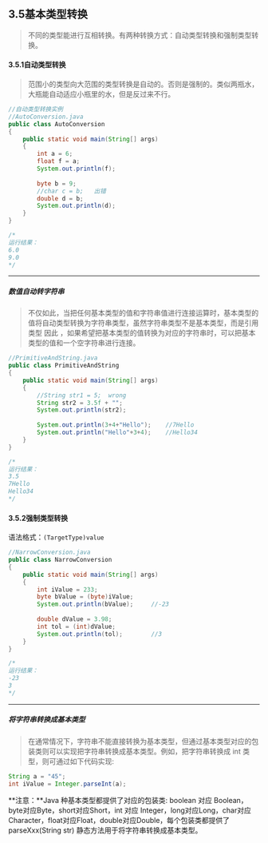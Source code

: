 ## 3.5基本类型转换

> 不同的类型能进行互相转换。有两种转换方式：自动类型转换和强制类型转换。

#### 3.5.1自动类型转换

> 范围小的类型向大范围的类型转换是自动的。否则是强制的。类似两瓶水，大瓶能自动适应小瓶里的水，但是反过来不行。

```java
//自动类型转换实例
//AutoConversion.java
public class AutoConversion
{
    public static void main(String[] args)
    {
        int a = 6;
        float f = a;
        System.out.println(f);
        
        byte b = 9;
        //char c = b;	出错
        double d = b;
        System.out.println(d);
    }
}

/*
运行结果：
6.0
9.0
*/
```

---

##### 数值自动转字符串

>不仅如此，当把任何基本类型的值和字符串值进行连接运算时，基本类型的值将自动类型转换为字符串类型，虽然字符串类型不是基本类型，而是引用类型 因此 ，如果希望把基本类型的值转换为对应的字符串时，可以把基本类型的值和一个空字符串进行连接。

```java
//PrimitiveAndString.java
public class PrimitiveAndString
{
    public static void main(String[] args)
    {
        //String str1 = 5;	wrong
        String str2 = 3.5f + "";
        System.out.println(str2);
        
        System.out.println(3+4+"Hello");	//7Hello
        System.out.println("Hello"+3+4);	//Hello34
    }
}

/*
运行结果：
3.5
7Hello
Hello34
*/
```

#### 3.5.2强制类型转换

语法格式：`(TargetType)value`

```java
//NarrowConversion.java
public class NarrowConversion
{
    public static void main(String[] args)
    {
        int iValue = 233;
        byte bValue = (byte)iValue;
        System.out.println(bValue);		//-23
        
        double dValue = 3.98;
        int tol = (int)dValue;
        System.out.println(tol);		//3
    }
}

/*
运行结果：
-23
3
*/
```

---

##### 将字符串转换成基本类型

> 在通常情况下，字符串不能直接转换为基本类型，但通过基本类型对应的包装类则可以实现把字符串转换成基本类型。例如，把字符串转换成 int 类型，则可通过如下代码实现:

```java
String a = "45";
int iValue = Integer.parseInt(a);
```

**注意：**Java 种基本类型都提供了对应的包装类: boolean 对应 Boolean，byte对应Byte，short对应Short，int 对应 Integer，long对应Long，char对应Character，float对应Float，double对应Double，每个包装类都提供了parseXxx(String str) 静态方法用于将字符串转换成基本类型。

